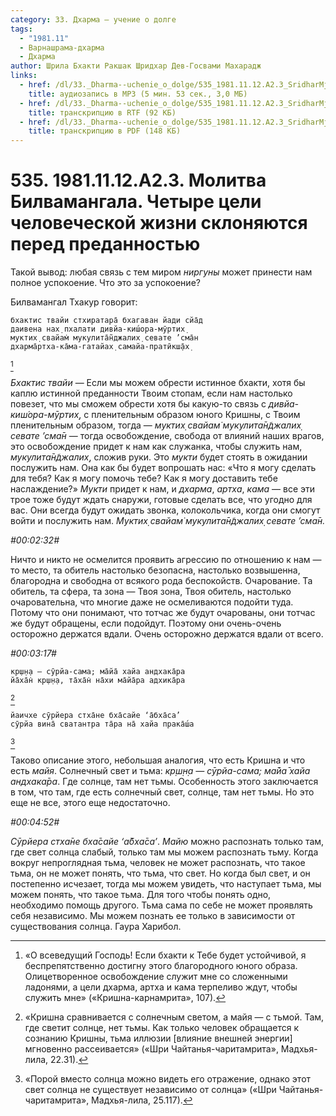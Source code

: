 ```yaml
---
category: 33. Дхарма — учение о долге
tags:
  - "1981.11"
  - Варнашрама-дхарма
  - Дхарма
author: Шрила Бхакти Ракшак Шридхар Дев-Госвами Махарадж
links:
  - href: /dl/33._Dharma--uchenie_o_dolge/535_1981.11.12.A2.3_SridharMj_Molitva_Bilvamangala_Chetyre_celi_chelovecheskoj_zhizni_sklonjajutsja_pered_predannostju.mp3
    title: аудиозапись в MP3 (5 мин. 53 сек., 3,0 МБ)
  - href: /dl/33._Dharma--uchenie_o_dolge/535_1981.11.12.A2.3_SridharMj_Molitva_Bilvamangala_Chetyre_celi_chelovecheskoj_zhizni_sklonjajutsja_pered_predannostju.rtf
    title: транскрипцию в RTF (92 КБ)
  - href: /dl/33._Dharma--uchenie_o_dolge/535_1981.11.12.A2.3_SridharMj_Molitva_Bilvamangala_Chetyre_celi_chelovecheskoj_zhizni_sklonjajutsja_pered_predannostju.pdf
    title: транскрипцию в PDF (148 КБ)
---
```


# 535. 1981.11.12.A2.3. Молитва Билвамангала. Четыре цели человеческой жизни склоняются перед преданностью

Такой вывод: любая связь с тем миром *ниргуны* может принести нам полное успокоение. Что это за успокоение?

Билвамангал Тхакур говорит:

    бхактис твайи стхиратара̄ бхагаван йади сйа̄д
    даивена нах̣ пхалати дивйа-киш́ора-мӯртих̣
    муктих̣ свайам̇ мукулита̄н̃джалих̣ севате ’сма̄н
    дхарма̄ртха-ка̄ма-гатайах̣ самайа-пратӣкш̣а̄х̣
[^_ftn1]

*Бхактис твайи* — Если мы можем обрести истинное бхакти, хотя бы каплю истинной преданности Твоим стопам, если нам настолько повезет, что мы сможем обрести хотя бы какую-то связь с *дивйа-киш́ора-мӯртих̣*, с пленительным образом юного Кришны, с Твоим пленительным образом, тогда — *муктих̣ свайам̇ мукулита̄н̃джалих̣ севате ’сма̄н* — тогда освобождение, свобода от влияний наших врагов, это освобождение придет к нам как служанка, чтобы служить нам, *мукулита̄н̃джалих̣*, сложив руки. Это *мукти* будет стоять в ожидании послужить нам. Она как бы будет вопрошать нас: «Что я могу сделать для тебя? Как я могу помочь тебе? Как я могу доставить тебе наслаждение?» *Мукти* придет к нам, и *дхарма*, *артха*, *кама* — все эти трое тоже будут ждать снаружи, готовые сделать все, что угодно для вас. Они всегда будут ожидать звонка, колокольчика, когда они смогут войти и послужить нам. *Муктих̣ свайам̇ мукулита̄н̃джалих̣ севате ’сма̄н.*

*#00:02:32#*

Ничто и никто не осмелится проявить агрессию по отношению к нам — то место, та обитель настолько безопасна, настолько возвышенна, благородна и свободна от всякого рода беспокойств. Очарование. Та обитель, та сфера, та зона — Твоя зона, Твоя обитель, настолько очаровательна, что многие даже не осмеливаются подойти туда. Потому что они понимают, что тотчас же будут очарованы, они тотчас же будут обращены, если подойдут. Поэтому они очень-очень осторожно держатся вдали. Очень осторожно держатся вдали от всего.

*#00:03:17#*

    кр̣ш̣н̣а — сӯрйа-сама; ма̄йа̄ хайа андхака̄ра
    йа̄ха̄н̇ кр̣ш̣н̣а, та̄ха̄н̇ на̄хи ма̄йа̄ра адхика̄ра
[^_ftn2]

    йаичхе сӯрйера стха̄не бха̄сайе ‘а̄бха̄са’
    сӯрйа вина̄ сватантра та̄ра на̄ хайа прака̄ш́а
[^_ftn3]

Таково описание этого, небольшая аналогия, что есть Кришна и что есть *майя*. Солнечный свет и тьма: *кр̣ш̣н̣а — сӯрйа-сама; ма̄йа̄ хайа андхака̄ра*. Где солнце, там нет тьмы. Особенность этого заключается в том, что там, где есть солнечный свет, солнце, там нет тьмы. Но это еще не все, этого еще недостаточно.

*#00:04:52#*

*Сӯрйера стха̄не бха̄сайе ‘а̄бха̄са’*. *Майю* можно распознать только там, где свет солнца слабый, только там мы можем распознать тьму. Когда вокруг непроглядная тьма, человек не может распознать, что такое тьма, он не может понять, что тьма, что свет. Но когда был свет, и он постепенно исчезает, тогда мы можем увидеть, что наступает тьма, мы можем понять, что такое тьма. Для того чтобы понять одно, необходимо помощь другого. Тьма сама по себе не может проявлять себя независимо. Мы можем познать ее только в зависимости от существования солнца. Гаура Харибол.



[^_ftn1]: «О всеведущий Господь! Если бхакти к Тебе будет устойчивой, я беспрепятственно достигну этого благородного юного образа. Олицетворенное освобождение служит мне со сложенными ладонями, а цели дхарма, артха и кама терпеливо ждут, чтобы служить мне» («Кришна-карнамрита», 107).

[^_ftn2]: «Кришна сравнивается с солнечным светом, а майя — с тьмой. Там, где светит солнце, нет тьмы. Как только человек обращается к сознанию Кришны, тьма иллюзии [влияние внешней энергии] мгновенно рассеивается» («Шри Чайтанья-чаритамрита», Мадхья-лила, 22.31).

[^_ftn3]: «Порой вместо солнца можно видеть его отражение, однако этот свет солнца не существует независимо от солнца» («Шри Чайтанья-чаритамрита», Мадхья-лила, 25.117).

